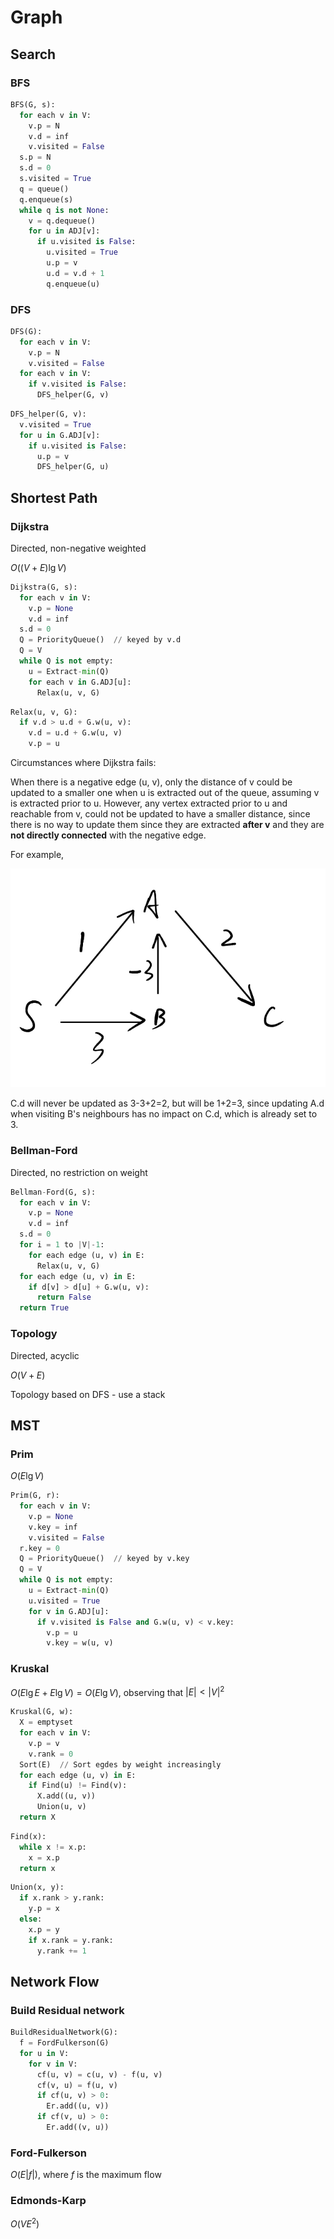 # Graph

## Search

### BFS

```python
BFS(G, s):
  for each v in V:
    v.p = N
    v.d = inf
    v.visited = False
  s.p = N
  s.d = 0
  s.visited = True
  q = queue()
  q.enqueue(s)
  while q is not None:
    v = q.dequeue()
    for u in ADJ[v]:
      if u.visited is False:
        u.visited = True
        u.p = v
        u.d = v.d + 1
        q.enqueue(u)
```

### DFS

```python
DFS(G):
  for each v in V:
    v.p = N
    v.visited = False
  for each v in V:
    if v.visited is False:
      DFS_helper(G, v)
```

```python
DFS_helper(G, v):
  v.visited = True
  for u in G.ADJ[v]:
    if u.visited is False:
      u.p = v
      DFS_helper(G, u)
```

## Shortest Path

### Dijkstra

Directed, non-negative weighted

$O((V+E)\lg V)$

```python
Dijkstra(G, s):
  for each v in V:
    v.p = None
    v.d = inf
  s.d = 0
  Q = PriorityQueue()  // keyed by v.d
  Q = V
  while Q is not empty:
    u = Extract-min(Q)
    for each v in G.ADJ[u]:
      Relax(u, v, G)
```

```python
Relax(u, v, G):
  if v.d > u.d + G.w(u, v):
    v.d = u.d + G.w(u, v)
    v.p = u
```

Circumstances where Dijkstra fails:

When there is a negative edge (u, v), only the distance of v could be updated to a smaller one when u is extracted out of the queue, assuming v is extracted prior to u. However, any vertex extracted prior to u and reachable from v, could not be updated to have a smaller distance, since there is no way to update them since they are extracted **after v** and they are **not directly connected** with the negative edge. 

For example,

![dijkstra1](../../img/algorithm/dijkstra1.jpeg)

C.d will never be updated as 3-3+2=2, but will be 1+2=3, since updating A.d when visiting B's neighbours has no impact on C.d, which is already set to 3.

### Bellman-Ford

Directed, no restriction on weight

```python
Bellman-Ford(G, s):
  for each v in V:
    v.p = None
    v.d = inf
  s.d = 0
  for i = 1 to |V|-1:
    for each edge (u, v) in E:
      Relax(u, v, G)
  for each edge (u, v) in E:
    if d[v] > d[u] + G.w(u, v):
      return False
  return True
```

### Topology

Directed, acyclic

$O(V+E)$

Topology based on DFS - use a stack

## MST

### Prim

$O(E\lg V)$

```python
Prim(G, r):
  for each v in V:
    v.p = None
    v.key = inf
    v.visited = False
  r.key = 0
  Q = PriorityQueue()  // keyed by v.key
  Q = V
  while Q is not empty:
    u = Extract-min(Q)
    u.visited = True
    for v in G.ADJ[u]:
      if v.visited is False and G.w(u, v) < v.key:
        v.p = u
        v.key = w(u, v)
```

### Kruskal

$O(E\lg E+E\lg V)=O(E\lg V)$, observing that $|E|<|V|^2$

```python
Kruskal(G, w):
  X = emptyset
  for each v in V:
    v.p = v
    v.rank = 0
  Sort(E)  // Sort egdes by weight increasingly
  for each edge (u, v) in E:
    if Find(u) != Find(v):
      X.add((u, v))
      Union(u, v)
  return X
```

```python
Find(x):
  while x != x.p:
    x = x.p
  return x
```

```python
Union(x, y):
  if x.rank > y.rank:
    y.p = x
  else:
    x.p = y
    if x.rank = y.rank:
      y.rank += 1
```

## Network Flow

### Build Residual network

```python
BuildResidualNetwork(G):
  f = FordFulkerson(G)
  for u in V:
    for v in V:
      cf(u, v) = c(u, v) - f(u, v)
      cf(v, u) = f(u, v)
      if cf(u, v) > 0:
        Er.add((u, v))
      if cf(v, u) > 0:
        Er.add((v, u))
```

### Ford-Fulkerson

$O(E|f|)$, where $f$ is the maximum flow

### Edmonds-Karp

$O(VE^2)$

